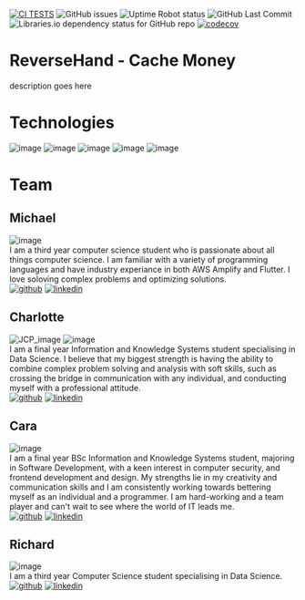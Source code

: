 [![CI TESTS](https://github.com/COS301-SE-2022/ReverseHand/actions/workflows/index.yml/badge.svg?branch=develop)](https://github.com/COS301-SE-2022/ReverseHand/actions/workflows/index.yml)
<img alt="GitHub issues" src="https://img.shields.io/github/issues-raw/COS301-SE-2022/ReverseHand">
<img alt="Uptime Robot status" src="https://img.shields.io/uptimerobot/status/m791626457-13b5f7a8e38fff2133205047">
<img alt="GitHub Last Commit" src="https://img.shields.io/github/last-commit/COS301-SE-2022/ReverseHand?color=green&style=flat-square">
<img alt="Libraries.io dependency status for GitHub repo" src="https://img.shields.io/librariesio/github/COS301-SE-2022/ReverseHand">
[![codecov](https://codecov.io/gh/COS301-SE-2022/ReverseHand/branch/develop/graph/badge.svg?token=FP6940JI0D)](https://codecov.io/gh/COS301-SE-2022/ReverseHand)

# ReverseHand - Cache Money
description goes here

# Technologies
![image](https://img.shields.io/badge/Dart-0175C2?style=for-the-badge&logo=dart&logoColor=white)
![image](https://img.shields.io/badge/Flutter-02569B?style=for-the-badge&logo=flutter&logoColor=white)
![image](https://img.shields.io/badge/GraphQl-E10098?style=for-the-badge&logo=graphql&logoColor=white)
![image](https://img.shields.io/badge/Amazon_AWS-FF9900?style=for-the-badge&logo=amazonaws&logoColor=white)
![image](https://img.shields.io/badge/Redux-593D88?style=for-the-badge&logo=redux&logoColor=white)

# Team
## Michael
![image](https://github-readme-stats.vercel.app/api?username=MichaelDuPlessis) \
I am a third year computer science student who is passionate about all things computer science.
I am familiar with a variety of programming languages and have industry experiance in both AWS Amplify and Flutter.
I love soloving complex problems and optimizing solutions. \
[![github](https://img.shields.io/badge/GitHub-100000?style=for-the-badge&logo=github&logoColor=white)](https://github.com/MichaelDuPlessis)
[![linkedin](https://img.shields.io/badge/LinkedIn-0077B5?style=for-the-badge&logo=linkedin&logoColor=whit)](https://www.linkedin.com/in/michael-du-plessis-6a0740239/)

## Charlotte
![JCP_image](https://user-images.githubusercontent.com/85834971/168010177-90be01e2-b1c9-4303-be34-371a77005343.jpg)
![image](https://github-readme-stats.vercel.app/api?username=arlo216) \
I am a final year Information and Knowledge Systems student specialising in Data Science. I believe that my biggest strength is having the ability to combine complex problem solving and analysis with soft skills, such as crossing the bridge in communication with any individual, and conducting myself with a professional attitude.\
[![github](https://img.shields.io/badge/GitHub-100000?style=for-the-badge&logo=github&logoColor=white)](https://github.com/arlo216)
[![linkedin](https://img.shields.io/badge/LinkedIn-0077B5?style=for-the-badge&logo=linkedin&logoColor=whit)](https://www.linkedin.com/in/charlotte-van-zyl-19769420a/)

## Cara
![image](https://github-readme-stats.vercel.app/api?username=caaaramia) \
I am a final year BSc Information and Knowledge Systems student, majoring in Software Development, with a keen interest in computer security, and frontend development and design. My strengths lie in my creativity and communication skills and I am consistently working towards bettering myself as an individual and a programmer. I am hard-working and a team player and can't wait to see where the world of IT leads me. \
[![github](https://img.shields.io/badge/GitHub-100000?style=for-the-badge&logo=github&logoColor=white)](https://github.com/caaaramia)
[![linkedin](https://img.shields.io/badge/LinkedIn-0077B5?style=for-the-badge&logo=linkedin&logoColor=whit)](https://www.linkedin.com/in/cara-grobler-984820239/)

## Richard
![image](https://github-readme-stats.vercel.app/api?username=lastrucci01) \
I am a third year Computer Science student specialising in Data Science. \
[![github](https://img.shields.io/badge/GitHub-100000?style=for-the-badge&logo=github&logoColor=white)](https://github.com/lastrucci01)
[![linkedin](https://img.shields.io/badge/LinkedIn-0077B5?style=for-the-badge&logo=linkedin&logoColor=whit)](https://www.linkedin.com/in/richard-lastrucci-9a63211a3/)

